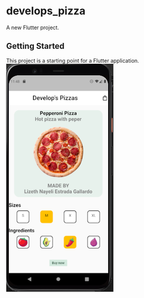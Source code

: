 # develops_pizza

A new Flutter project.

## Getting Started

This project is a starting point for a Flutter application.
![alt text](https://github.com/linyeg/develops_pizza/blob/main/App_image.png)
